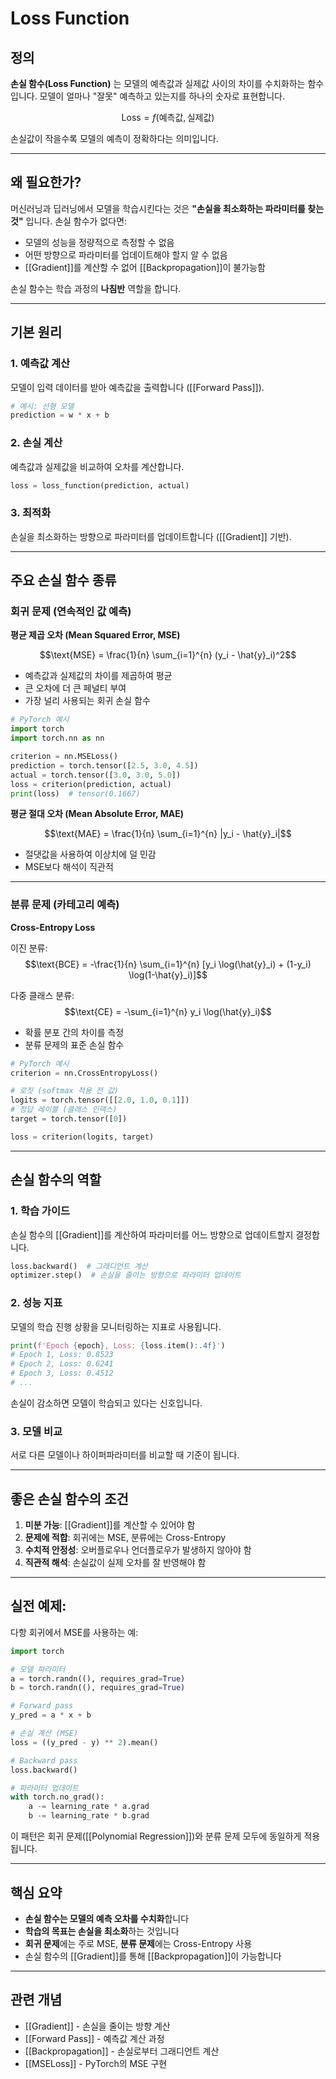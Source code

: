 # Loss Function

## 정의

**손실 함수(Loss Function)** 는 모델의 예측값과 실제값 사이의 차이를 수치화하는 함수입니다. 모델이 얼마나 "잘못" 예측하고 있는지를 하나의 숫자로 표현합니다.

$$\text{Loss} = f(\text{예측값}, \text{실제값})$$

손실값이 작을수록 모델의 예측이 정확하다는 의미입니다.

---
## 왜 필요한가?

머신러닝과 딥러닝에서 모델을 학습시킨다는 것은 **"손실을 최소화하는 파라미터를 찾는 것"** 입니다. 손실 함수가 없다면:

- 모델의 성능을 정량적으로 측정할 수 없음
- 어떤 방향으로 파라미터를 업데이트해야 할지 알 수 없음
- [[Gradient]]를 계산할 수 없어 [[Backpropagation]]이 불가능함

손실 함수는 학습 과정의 **나침반** 역할을 합니다.

---
## 기본 원리

### 1. 예측값 계산

모델이 입력 데이터를 받아 예측값을 출력합니다 ([[Forward Pass]]).

```python
# 예시: 선형 모델
prediction = w * x + b
```

### 2. 손실 계산

예측값과 실제값을 비교하여 오차를 계산합니다.

```python
loss = loss_function(prediction, actual)
```

### 3. 최적화

손실을 최소화하는 방향으로 파라미터를 업데이트합니다 ([[Gradient]] 기반).

---
## 주요 손실 함수 종류

### 회귀 문제 (연속적인 값 예측)

**평균 제곱 오차 (Mean Squared Error, MSE)**

$$\text{MSE} = \frac{1}{n} \sum_{i=1}^{n} (y_i - \hat{y}_i)^2$$

- 예측값과 실제값의 차이를 제곱하여 평균
- 큰 오차에 더 큰 페널티 부여
- 가장 널리 사용되는 회귀 손실 함수

```python
# PyTorch 예시
import torch
import torch.nn as nn

criterion = nn.MSELoss()
prediction = torch.tensor([2.5, 3.0, 4.5])
actual = torch.tensor([3.0, 3.0, 5.0])
loss = criterion(prediction, actual)
print(loss)  # tensor(0.1667)
```

**평균 절대 오차 (Mean Absolute Error, MAE)**

$$\text{MAE} = \frac{1}{n} \sum_{i=1}^{n} |y_i - \hat{y}_i|$$

- 절댓값을 사용하여 이상치에 덜 민감
- MSE보다 해석이 직관적

---
### 분류 문제 (카테고리 예측)

**Cross-Entropy Loss**

이진 분류: $$\text{BCE} = -\frac{1}{n} \sum_{i=1}^{n} [y_i \log(\hat{y}_i) + (1-y_i) \log(1-\hat{y}_i)]$$

다중 클래스 분류: $$\text{CE} = -\sum_{i=1}^{n} y_i \log(\hat{y}_i)$$

- 확률 분포 간의 차이를 측정
- 분류 문제의 표준 손실 함수

```python
# PyTorch 예시
criterion = nn.CrossEntropyLoss()

# 로짓 (softmax 적용 전 값)
logits = torch.tensor([[2.0, 1.0, 0.1]])
# 정답 레이블 (클래스 인덱스)
target = torch.tensor([0])

loss = criterion(logits, target)
```

---
## 손실 함수의 역할

### 1. 학습 가이드

손실 함수의 [[Gradient]]를 계산하여 파라미터를 어느 방향으로 업데이트할지 결정합니다.

```python
loss.backward()  # 그래디언트 계산
optimizer.step()  # 손실을 줄이는 방향으로 파라미터 업데이트
```

### 2. 성능 지표

모델의 학습 진행 상황을 모니터링하는 지표로 사용됩니다.

```python
print(f'Epoch {epoch}, Loss: {loss.item():.4f}')
# Epoch 1, Loss: 0.8523
# Epoch 2, Loss: 0.6241
# Epoch 3, Loss: 0.4512
# ...
```

손실이 감소하면 모델이 학습되고 있다는 신호입니다.

### 3. 모델 비교

서로 다른 모델이나 하이퍼파라미터를 비교할 때 기준이 됩니다.

---
## 좋은 손실 함수의 조건

1. **미분 가능**: [[Gradient]]를 계산할 수 있어야 함
2. **문제에 적합**: 회귀에는 MSE, 분류에는 Cross-Entropy
3. **수치적 안정성**: 오버플로우나 언더플로우가 발생하지 않아야 함
4. **직관적 해석**: 손실값이 실제 오차를 잘 반영해야 함

---
## 실전 예제:

다항 회귀에서 MSE를 사용하는 예:

```python
import torch

# 모델 파라미터
a = torch.randn((), requires_grad=True)
b = torch.randn((), requires_grad=True)

# Forward pass
y_pred = a * x + b

# 손실 계산 (MSE)
loss = ((y_pred - y) ** 2).mean()

# Backward pass
loss.backward()

# 파라미터 업데이트
with torch.no_grad():
    a -= learning_rate * a.grad
    b -= learning_rate * b.grad
```

이 패턴은 회귀 문제([[Polynomial Regression]])와 분류 문제 모두에 동일하게 적용됩니다.

---
## 핵심 요약

- **손실 함수는 모델의 예측 오차를 수치화**합니다
- **학습의 목표는 손실을 최소화**하는 것입니다
- **회귀 문제**에는 주로 MSE, **분류 문제**에는 Cross-Entropy 사용
- 손실 함수의 [[Gradient]]를 통해 [[Backpropagation]]이 가능합니다

---

## 관련 개념

- [[Gradient]] - 손실을 줄이는 방향 계산
- [[Forward Pass]] - 예측값 계산 과정
- [[Backpropagation]] - 손실로부터 그래디언트 계산
- [[MSELoss]] - PyTorch의 MSE 구현